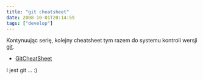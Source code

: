 ```yaml
---
title: "git cheatsheet"
date: 2008-10-01T20:14:59
tags: ["develop"]
---
```

<html><body><p>Kontynuując serię, kolejny cheatsheet tym razem do systemu kontroli wersji <a href="http://git.or.cz/">git</a>.</p>
<ul><li><a href="http://git.or.cz/gitwiki/GitCheatSheet">GitCheatSheet</a></li>

</ul><p>I jest git ... :)</p></body></html>
